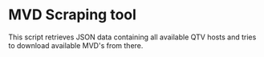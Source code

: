 # MVD Scraping tool

This script retrieves JSON data containing all available QTV hosts and tries to download available MVD's from there.
